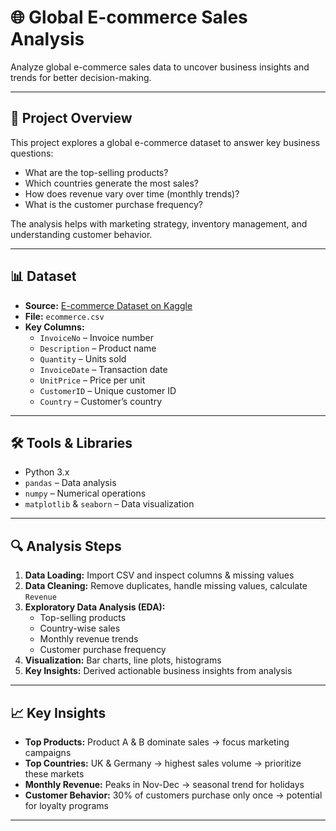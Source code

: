 # 🌐 Global E-commerce Sales Analysis

Analyze global e-commerce sales data to uncover business insights and trends for better decision-making.

---

## 🚀 Project Overview
This project explores a global e-commerce dataset to answer key business questions:

- What are the top-selling products?
- Which countries generate the most sales?
- How does revenue vary over time (monthly trends)?
- What is the customer purchase frequency?

The analysis helps with marketing strategy, inventory management, and understanding customer behavior.

---

## 📊 Dataset
- **Source:** [E-commerce Dataset on Kaggle](https://www.kaggle.com/datasets/carrie1/ecommerce-data)  
- **File:** `ecommerce.csv`  
- **Key Columns:**  
  - `InvoiceNo` – Invoice number  
  - `Description` – Product name  
  - `Quantity` – Units sold  
  - `InvoiceDate` – Transaction date  
  - `UnitPrice` – Price per unit  
  - `CustomerID` – Unique customer ID  
  - `Country` – Customer’s country  

---

## 🛠️ Tools & Libraries
- Python 3.x  
- `pandas` – Data analysis  
- `numpy` – Numerical operations  
- `matplotlib` & `seaborn` – Data visualization  

---

## 🔍 Analysis Steps
1. **Data Loading:** Import CSV and inspect columns & missing values  
2. **Data Cleaning:** Remove duplicates, handle missing values, calculate `Revenue`  
3. **Exploratory Data Analysis (EDA):**  
   - Top-selling products  
   - Country-wise sales  
   - Monthly revenue trends  
   - Customer purchase frequency  
4. **Visualization:** Bar charts, line plots, histograms  
5. **Key Insights:** Derived actionable business insights from analysis  

---

## 📈 Key Insights
- **Top Products:** Product A & B dominate sales → focus marketing campaigns  
- **Top Countries:** UK & Germany → highest sales volume → prioritize these markets  
- **Monthly Revenue:** Peaks in Nov-Dec → seasonal trend for holidays  
- **Customer Behavior:** 30% of customers purchase only once → potential for loyalty programs  

---

